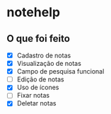 # notehelp

## O que foi feito
- [x] Cadastro de notas
- [x] Visualização de notas
- [x] Campo de pesquisa funcional
- [ ] Edição de notas
- [x] Uso de ícones
- [ ] Fixar notas
- [x] Deletar notas
